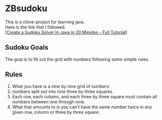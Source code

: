 # ZBsudoku
This is a clone-project for learning java.<br>
Here is the link that I followed.<br>
[[Create a Sudoku Solver In Java In 20 Minutes - Full Tutorial](https://www.youtube.com/watch?v=mcXc8Mva2bA)]<br>

## Sudoku Goals 
The goal is to fill out the grid with numbers following some simple rules.

## Rules
1. What you have is a nine by nine grid of numbers
2. numbers split out into nine three by three squares.
3. Each row, each column, and each three by three square must contain all numbers between one through nine.
4. What that amounts to is you can't have the same number twice in any given row, column or three by three square.
